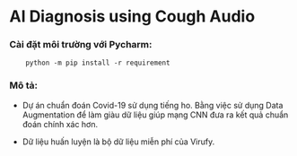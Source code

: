 # AI Diagnosis using Cough Audio


### Cài đặt môi trường với Pycharm:
```commandline
    python -m pip install -r requirement
```

### Mô tả:
* Dự án chuẩn đoán Covid-19 sử dụng tiếng ho. Bằng việc sử dụng Data Augmentation để làm giàu dữ liệu giúp mạng CNN đưa ra kết quả chuẩn đoán chính xác hơn.

* Dữ liệu huấn luyện là bộ dữ liệu miễn phí của Virufy.